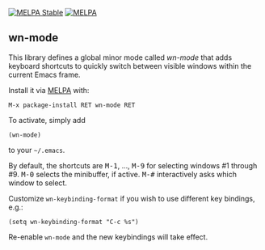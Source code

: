 [![MELPA Stable](http://stable.melpa.org/packages/wn-mode-badge.svg)](http://stable.melpa.org/#/wn-mode) [![MELPA](http://melpa.org/packages/wn-mode-badge.svg)](http://melpa.org/#/wn-mode)

wn-mode
-------

This library defines a global minor mode called *wn-mode* that adds
keyboard shortcuts to quickly switch between visible windows within
the current Emacs frame.

Install it via [MELPA](http://melpa.org) with:

    M-x package-install RET wn-mode RET

To activate, simply add

    (wn-mode)

to your `~/.emacs`.

By default, the shortcuts are <kbd>M-1</kbd>, ..., <kbd>M-9</kbd> for
selecting windows #1 through #9. <kbd>M-0</kbd> selects the
minibuffer, if active. <kbd>M-#</kbd> interactively asks which window
to select.

Customize `wn-keybinding-format` if you wish to use different key
bindings, e.g.:

    (setq wn-keybinding-format "C-c %s")

Re-enable `wn-mode` and the new keybindings will take effect.
